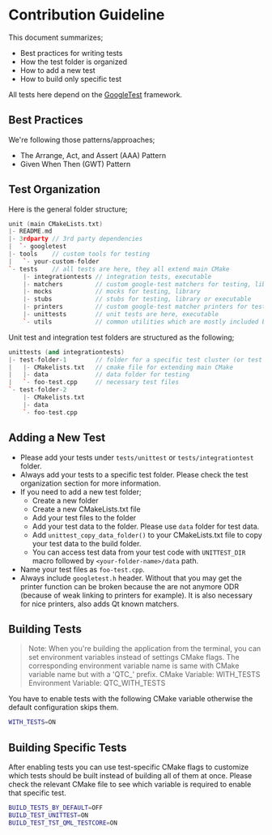 # Contribution Guideline

This document summarizes;

* Best practices for writing tests
* How the test folder is organized
* How to add a new test
* How to build only specific test

All tests here depend on the [GoogleTest][1] framework.

## Best Practices

We're following those patterns/approaches;

* The Arrange, Act, and Assert (AAA) Pattern
* Given When Then (GWT) Pattern

## Test Organization

Here is the general folder structure;

```cpp
unit (main CMakeLists.txt)
|- README.md
|- 3rdparty // 3rd party dependencies
|  `- googletest
|- tools    // custom tools for testing
|   `- your-custom-folder
`- tests    // all tests are here, they all extend main CMake
    |- integrationtests // integration tests, executable
    |- matchers         // custom google-test matchers for testing, library
    |- mocks            // mocks for testing, library
    |- stubs            // stubs for testing, library or executable
    |- printers         // custom google-test matcher printers for testing, library
    |- unittests        // unit tests are here, executable
    `- utils            // common utilities which are mostly included by tests
```

Unit test and integration test folders are structured as the following;

```cpp
unittests (and integrationtests)
|- †est-folder-1        // folder for a specific test cluster (or test set)
|   |- CMakelists.txt   // cmake file for extending main CMake
|   |- data             // data folder for testing
|   `- foo-test.cpp     // necessary test files
`- test-folder-2
    |- CMakelists.txt
    |- data
    `- foo-test.cpp
```

## Adding a New Test

* Please add your tests under  `tests/unittest` or `tests/integrationtest` folder.
* Always add your tests to a specific test folder. Please check the test organization section for more information.
* If you need to add a new test folder;
    * Create a new folder
    * Create a new CMakeLists.txt file
    * Add your test files to the folder
    * Add your test data to the folder. Please use `data` folder for test data.
    * Add `unittest_copy_data_folder()` to your CMakeLists.txt file to copy your test data to the build folder.
    * You can access test data from your test code with `UNITTEST_DIR` macro followed by `<your-folder-name>/data` path.
* Name your test files as `foo-test.cpp`.
* Always include `googletest.h` header. Without that you may get the printer function can be broken because the are not anymore ODR (because of weak linking to printers for example). It is also necessary for nice printers, also adds Qt known matchers.

## Building Tests

> Note:
> When you're building the application from the terminal, you can set environment variables instead of settings CMake flags.
> The corresponding environment variable name is same with CMake variable name but with a 'QTC_' prefix.
> CMake Variable: WITH_TESTS
> Environment Variable: QTC_WITH_TESTS

You have to enable tests with the following CMake variable otherwise the default configuration skips them.

```bash
WITH_TESTS=ON
```

## Building Specific Tests

After enabling tests you can use test-specific CMake flags to customize which tests should be built instead of building all of them at once. Please check the relevant CMake file to see which variable is required to enable that specific test.

```bash
BUILD_TESTS_BY_DEFAULT=OFF
BUILD_TEST_UNITTEST=ON
BUILD_TEST_TST_QML_TESTCORE=ON
```

[1]: https://github.com/google/googletest
